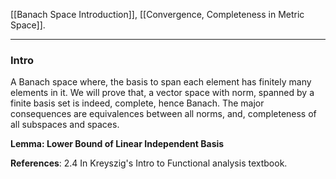 [[Banach Space Introduction]],  [[Convergence, Completeness in Metric Space]].

---
### **Intro**

A Banach space where, the basis to span each element has finitely many elements in it. We will prove that, a vector space with norm, spanned by a finite basis set is indeed, complete, hence Banach. The major consequences are equivalences between all norms, and, completeness of all subspaces and spaces. 

**Lemma: Lower Bound of Linear Independent Basis**

**References**: 2.4 In Kreyszig's Intro to Functional analysis textbook. 


